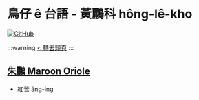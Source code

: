 # 鳥仔 ê 台語 - 黃鸝科 hông-lê-kho

[![GitHub](https://img.shields.io/badge/GitHub-black?logo=github)](https://github.com/siansiansu/tsiau-a-e-mia)

:::warning
[< 轉去頭頁](https://hackmd.io/@siansiansu/Hy4VzNvha)
:::

## [朱鸝 Maroon Oriole](https://www.instagram.com/p/CYmPuQmPGpe/)

- 紅鶯 âng-ing

